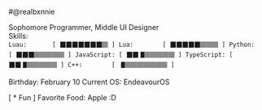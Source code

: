 #@realbxnnie

Sophomore Programmer, Middle UI Designer\
Skills:\
`
Luau:       [ 🮋🮋🮋🮋🮋🮋🮋🮐 ]
Lua:        [ 🮋🮋🮋🮋🮋🮐🮐🮐 ]
Python:     [ 🮋🮋🮋🮐🮐🮐🮐🮐 ]
JavaScript: [ 🮋🮋🮉🮐🮐🮐🮐🮐 ]
TypeScript: [ 🮋🮋🮉🮐🮐🮐🮐🮐 ]
C++:        [ 🮉🮐🮐🮐🮐🮐🮐🮐 ]
`

Birthday: February 10
Current OS: EndeavourOS

[ * Fun ] Favorite Food: Apple :D
